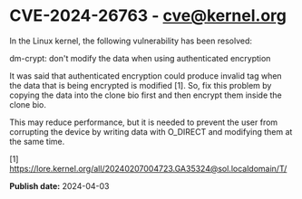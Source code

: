 # CVE-2024-26763 - cve@kernel.org

In the Linux kernel, the following vulnerability has been resolved:

dm-crypt: don't modify the data when using authenticated encryption

It was said that authenticated encryption could produce invalid tag when
the data that is being encrypted is modified [1]. So, fix this problem by
copying the data into the clone bio first and then encrypt them inside the
clone bio.

This may reduce performance, but it is needed to prevent the user from
corrupting the device by writing data with O_DIRECT and modifying them at
the same time.

[1] https://lore.kernel.org/all/20240207004723.GA35324@sol.localdomain/T/

**Publish date:** 2024-04-03
